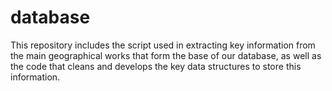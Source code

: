 # database
This repository includes the script used in extracting key information from the main geographical works that form the base of our database, as well as the code that cleans and develops the key data structures to store this information. 
